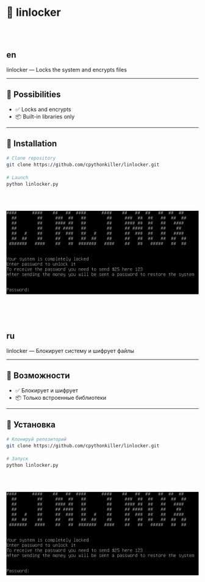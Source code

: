 # 🌟 linlocker

<br><br>

## en

linlocker — Locks the system and encrypts files

---

## 🚀 Possibilities

- ✅ Locks and encrypts
- 📦 Built-in libraries only

---

## 🧰 Installation

```bash
# Clone repository
git clone https://github.com/cpythonkiller/linlocker.git

# Launch
python linlocker.py
```

<br><br>

![linlocker.png](linlocker.png)


<br><br><br>


## ru

linlocker — Блокирует систему и шифрует файлы

---

## 🚀 Возможности

- ✅ Блокирует и шифрует
- 📦 Только встроенные библиотеки

---

## 🧰 Установка

```bash
# Клонируй репозиторий
git clone https://github.com/cpythonkiller/linlocker.git

# Запуск
python linlocker.py
```

<br><br>

![linlocker.png](linlocker.png)
